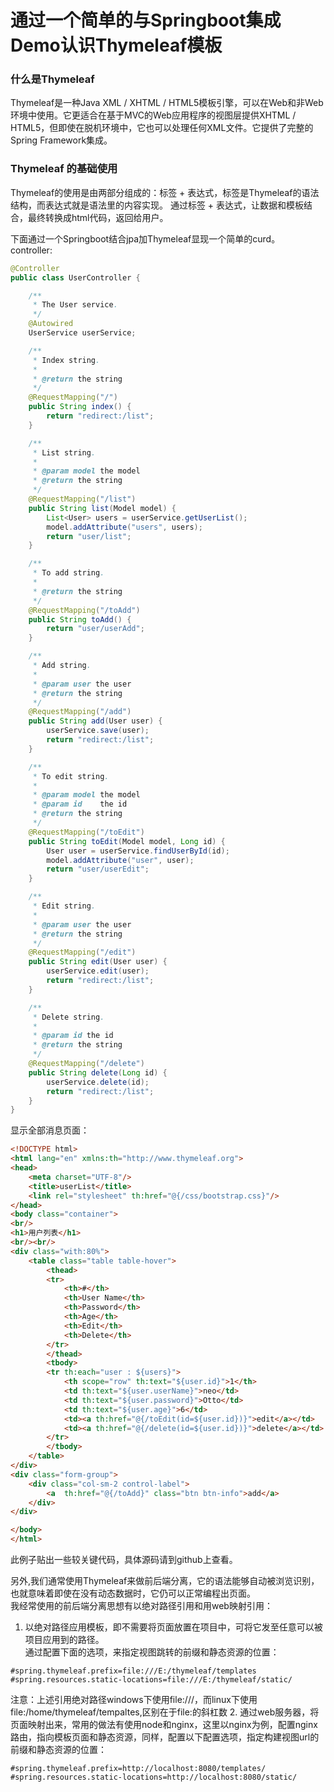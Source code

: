 # 通过一个简单的与Springboot集成Demo认识Thymeleaf模板
### 什么是Thymeleaf
Thymeleaf是一种Java XML / XHTML / HTML5模板引擎，可以在Web和非Web环境中使用。它更适合在基于MVC的Web应用程序的视图层提供XHTML / HTML5，但即使在脱机环境中，它也可以处理任何XML文件。它提供了完整的Spring Framework集成。

### Thymeleaf 的基础使用  
Thymeleaf的使用是由两部分组成的：标签 + 表达式，标签是Thymeleaf的语法结构，而表达式就是语法里的内容实现。
通过标签 + 表达式，让数据和模板结合，最终转换成html代码，返回给用户。  

下面通过一个Springboot结合jpa加Thymeleaf显现一个简单的curd。  
controller:  
```java
@Controller
public class UserController {

    /**
     * The User service.
     */
    @Autowired
    UserService userService;

    /**
     * Index string.
     *
     * @return the string
     */
    @RequestMapping("/")
    public String index() {
        return "redirect:/list";
    }

    /**
     * List string.
     *
     * @param model the model
     * @return the string
     */
    @RequestMapping("/list")
    public String list(Model model) {
        List<User> users = userService.getUserList();
        model.addAttribute("users", users);
        return "user/list";
    }

    /**
     * To add string.
     *
     * @return the string
     */
    @RequestMapping("/toAdd")
    public String toAdd() {
        return "user/userAdd";
    }

    /**
     * Add string.
     *
     * @param user the user
     * @return the string
     */
    @RequestMapping("/add")
    public String add(User user) {
        userService.save(user);
        return "redirect:/list";
    }

    /**
     * To edit string.
     *
     * @param model the model
     * @param id    the id
     * @return the string
     */
    @RequestMapping("/toEdit")
    public String toEdit(Model model, Long id) {
        User user = userService.findUserById(id);
        model.addAttribute("user", user);
        return "user/userEdit";
    }

    /**
     * Edit string.
     *
     * @param user the user
     * @return the string
     */
    @RequestMapping("/edit")
    public String edit(User user) {
        userService.edit(user);
        return "redirect:/list";
    }

    /**
     * Delete string.
     *
     * @param id the id
     * @return the string
     */
    @RequestMapping("/delete")
    public String delete(Long id) {
        userService.delete(id);
        return "redirect:/list";
    }
}
```
显示全部消息页面：  
```html
<!DOCTYPE html>
<html lang="en" xmlns:th="http://www.thymeleaf.org">
<head>
    <meta charset="UTF-8"/>
    <title>userList</title>
    <link rel="stylesheet" th:href="@{/css/bootstrap.css}"/>
</head>
<body class="container">
<br/>
<h1>用户列表</h1>
<br/><br/>
<div class="with:80%">
    <table class="table table-hover">
        <thead>
        <tr>
            <th>#</th>
            <th>User Name</th>
            <th>Password</th>
            <th>Age</th>
            <th>Edit</th>
            <th>Delete</th>
        </tr>
        </thead>
        <tbody>
        <tr th:each="user : ${users}">
            <th scope="row" th:text="${user.id}">1</th>
            <td th:text="${user.userName}">neo</td>
            <td th:text="${user.password}">Otto</td>
            <td th:text="${user.age}">6</td>
            <td><a th:href="@{/toEdit(id=${user.id})}">edit</a></td>
            <td><a th:href="@{/delete(id=${user.id})}">delete</a></td>
        </tr>
        </tbody>
    </table>
</div>
<div class="form-group">
    <div class="col-sm-2 control-label">
        <a  th:href="@{/toAdd}" class="btn btn-info">add</a>
    </div>
</div>

</body>
</html>
```
此例子贴出一些较关键代码，具体源码请到github上查看。  

另外,我们通常使用Thymeleaf来做前后端分离，它的语法能够自动被浏览识别，也就意味着即使在没有动态数据时，它仍可以正常编程出页面。  
我经常使用的前后端分离思想有以绝对路径引用和用web映射引用：  
1. 以绝对路径应用模板，即不需要将页面放置在项目中，可将它发至任意可以被项目应用到的路径。  
通过配置下面的选项，来指定视图跳转的前缀和静态资源的位置：  
```
#spring.thymeleaf.prefix=file:///E:/thymeleaf/templates
#spring.resources.static-locations=file:///E:/thymeleaf/static/
```
注意：上述引用绝对路径windows下使用file:///，而linux下使用file:/home/thymeleaf/tempaltes,区别在于file:的斜杠数
2. 通过web服务器，将页面映射出来，常用的做法有使用node和nginx，这里以nginx为例，配置nginx 路由，指向模板页面和静态资源，同样，配置以下配置选项，指定构建视图url的前缀和静态资源的位置：
```
#spring.thymeleaf.prefix=http://localhost:8080/templates/
#spring.resources.static-locations=http://localhost:8080/static/
